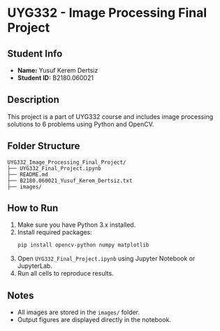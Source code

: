 # UYG332 - Image Processing Final Project

## Student Info
- **Name:** Yusuf Kerem Dertsiz
- **Student ID:** B2180.060021

## Description
This project is a part of UYG332 course and includes image processing solutions to 6 problems using Python and OpenCV.

## Folder Structure
```
UYG332_Image_Processing_Final_Project/
├── UYG332_Final_Project.ipynb
├── README.md
├── B2180.060021_Yusuf_Kerem_Dertsiz.txt
├── images/
```

## How to Run
1. Make sure you have Python 3.x installed.
2. Install required packages:
   ```bash
   pip install opencv-python numpy matplotlib
   ```
3. Open `UYG332_Final_Project.ipynb` using Jupyter Notebook or JupyterLab.
4. Run all cells to reproduce results.

## Notes
- All images are stored in the `images/` folder.
- Output figures are displayed directly in the notebook.
